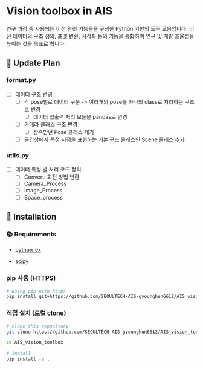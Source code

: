 # Vision toolbox in AIS

연구 과정 중 사용되는 비전 관련 기능들을 구성한 Python 기반의 도구 모음입니다.
비전 데이터의 구조 정의, 포맷 변환, 시각화 등의 기능을 통합하여 연구 및 개발 효율성을 높이는 것을 목표로 합니다.

## 🚧 Update Plan

### format.py

- [ ] 데이터 구조 변경
  - [ ] 각 pose별로 데이터 구분 -> 여러개의 pose를 하나의 class로 처리하는 구조로 변경
    - [ ] 데이터 입출력 처리 모듈을 pandas로 변경

  - [ ] 카메라 클래스 구조 변경
    - [ ] 상속받던 Pose 클래스 제거

  - [ ] 공간상에서 특정 시점을 표현하는 기본 구조 클래스인 Scene 클래스 추가

### utils.py

- [ ] 데이터 특성 별 처리 코드 정리
  - [ ] Convert: 회전 방법 변환
  - [ ] Camera_Process
  - [ ] Image_Process
  - [ ] Space_process

## 🔧 Installation

### 📚 Requirements

- [python_ex](https://github.com/SEOULTECH-AIS-gyounghun6612/AIS_python_ex.git)

- scipy

### pip 사용 (HTTPS)

```bash
# using pip with https
pip install git+https://github.com/SEOULTECH-AIS-gyounghun6612/AIS_vision_toolbox.git
```

### 직접 설치 (로컬 clone)

```bash
# clone this repository
git clone https://github.com/SEOULTECH-AIS-gyounghun6612/AIS_vision_toolbox.git

cd AIS_vision_toolbox

# install 
pip install -e .
```
